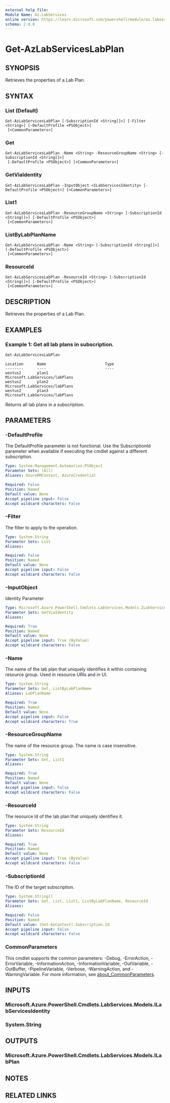 ```yaml
---
external help file:
Module Name: Az.LabServices
online version: https://learn.microsoft.com/powershell/module/az.labservices/get-azlabserviceslabplan
schema: 2.0.0
---
```


# Get-AzLabServicesLabPlan

## SYNOPSIS
Retrieves the properties of a Lab Plan.

## SYNTAX

### List (Default)
```
Get-AzLabServicesLabPlan [-SubscriptionId <String[]>] [-Filter <String>] [-DefaultProfile <PSObject>]
 [<CommonParameters>]
```

### Get
```
Get-AzLabServicesLabPlan -Name <String> -ResourceGroupName <String> [-SubscriptionId <String[]>]
 [-DefaultProfile <PSObject>] [<CommonParameters>]
```

### GetViaIdentity
```
Get-AzLabServicesLabPlan -InputObject <ILabServicesIdentity> [-DefaultProfile <PSObject>] [<CommonParameters>]
```

### List1
```
Get-AzLabServicesLabPlan -ResourceGroupName <String> [-SubscriptionId <String[]>] [-DefaultProfile <PSObject>]
 [<CommonParameters>]
```

### ListByLabPlanName
```
Get-AzLabServicesLabPlan -Name <String> [-SubscriptionId <String[]>] [-DefaultProfile <PSObject>]
 [<CommonParameters>]
```

### ResourceId
```
Get-AzLabServicesLabPlan -ResourceId <String> [-SubscriptionId <String[]>] [-DefaultProfile <PSObject>]
 [<CommonParameters>]
```

## DESCRIPTION
Retrieves the properties of a Lab Plan.

## EXAMPLES

### Example 1: Get all lab plans in subscription.
```powershell
Get-AzLabServicesLabPlan
```

```output
Location      Name                          Type
--------      ----                          ----
westus2       plan1                         Microsoft.LabServices/labPlans
westus2       plan2                         Microsoft.LabServices/labPlans
westus2       plan3                         Microsoft.LabServices/labPlans
```

Returns all lab plans in a subscription.

## PARAMETERS

### -DefaultProfile
The DefaultProfile parameter is not functional.
Use the SubscriptionId parameter when available if executing the cmdlet against a different subscription.

```yaml
Type: System.Management.Automation.PSObject
Parameter Sets: (All)
Aliases: AzureRMContext, AzureCredential

Required: False
Position: Named
Default value: None
Accept pipeline input: False
Accept wildcard characters: False
```

### -Filter
The filter to apply to the operation.

```yaml
Type: System.String
Parameter Sets: List
Aliases:

Required: False
Position: Named
Default value: None
Accept pipeline input: False
Accept wildcard characters: False
```

### -InputObject
Identity Parameter

```yaml
Type: Microsoft.Azure.PowerShell.Cmdlets.LabServices.Models.ILabServicesIdentity
Parameter Sets: GetViaIdentity
Aliases:

Required: True
Position: Named
Default value: None
Accept pipeline input: True (ByValue)
Accept wildcard characters: False
```

### -Name
The name of the lab plan that uniquely identifies it within containing resource group.
Used in resource URIs and in UI.

```yaml
Type: System.String
Parameter Sets: Get, ListByLabPlanName
Aliases: LabPlanName

Required: True
Position: Named
Default value: None
Accept pipeline input: False
Accept wildcard characters: True
```

### -ResourceGroupName
The name of the resource group.
The name is case insensitive.

```yaml
Type: System.String
Parameter Sets: Get, List1
Aliases:

Required: True
Position: Named
Default value: None
Accept pipeline input: False
Accept wildcard characters: False
```

### -ResourceId
The resource Id of the lab plan that uniquely identifies it.

```yaml
Type: System.String
Parameter Sets: ResourceId
Aliases:

Required: True
Position: Named
Default value: None
Accept pipeline input: True (ByValue)
Accept wildcard characters: False
```

### -SubscriptionId
The ID of the target subscription.

```yaml
Type: System.String[]
Parameter Sets: Get, List, List1, ListByLabPlanName, ResourceId
Aliases:

Required: False
Position: Named
Default value: (Get-AzContext).Subscription.Id
Accept pipeline input: False
Accept wildcard characters: False
```

### CommonParameters
This cmdlet supports the common parameters: -Debug, -ErrorAction, -ErrorVariable, -InformationAction, -InformationVariable, -OutVariable, -OutBuffer, -PipelineVariable, -Verbose, -WarningAction, and -WarningVariable. For more information, see [about_CommonParameters](http://go.microsoft.com/fwlink/?LinkID=113216).

## INPUTS

### Microsoft.Azure.PowerShell.Cmdlets.LabServices.Models.ILabServicesIdentity

### System.String

## OUTPUTS

### Microsoft.Azure.PowerShell.Cmdlets.LabServices.Models.ILabPlan

## NOTES

## RELATED LINKS

